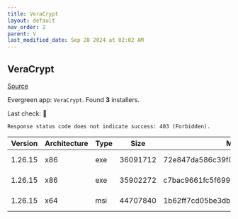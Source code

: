 ```yaml
---
title: VeraCrypt
layout: default
nav_order: 2
parent: V
last_modified_date: Sep 28 2024 at 02:02 AM
---
```


## VeraCrypt

[Source](https://www.veracrypt.fr/en/Home.html)

Evergreen app: `VeraCrypt`. Found **3** installers.

Last check: 🔴
```
Response status code does not indicate success: 403 (Forbidden).
```

| Version | Architecture | Type | Size     | Md5                              | URI                                                                                                                                                                                                                                            |
| ------- | ------------ | ---- | -------- | -------------------------------- | ---------------------------------------------------------------------------------------------------------------------------------------------------------------------------------------------------------------------------------------------- |
| 1.26.15 | x86          | exe  | 36091712 | 72e847da586c39f0d0d64c170283c8e1 | [https://ixpeering.dl.sourceforge.net/project/veracrypt/VeraCrypt%201.26.15/Windows/VeraCrypt%20Setup%201.26.15.exe](https://ixpeering.dl.sourceforge.net/project/veracrypt/VeraCrypt%201.26.15/Windows/VeraCrypt%20Setup%201.26.15.exe)       |
| 1.26.15 | x86          | exe  | 35902272 | c7bac9661fc5f69941ce1fd044d00637 | [https://ixpeering.dl.sourceforge.net/project/veracrypt/VeraCrypt%201.26.15/Windows/VeraCrypt%20Portable%201.26.15.exe](https://ixpeering.dl.sourceforge.net/project/veracrypt/VeraCrypt%201.26.15/Windows/VeraCrypt%20Portable%201.26.15.exe) |
| 1.26.15 | x64          | msi  | 44707840 | 1b62ff7cd05be3db27efb595d69bf4a0 | [https://ixpeering.dl.sourceforge.net/project/veracrypt/VeraCrypt%201.26.15/Windows/VeraCrypt_Setup_x64_1.26.15.msi](https://ixpeering.dl.sourceforge.net/project/veracrypt/VeraCrypt%201.26.15/Windows/VeraCrypt_Setup_x64_1.26.15.msi)       |
